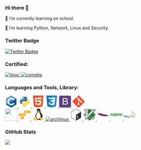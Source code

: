 ### Hi there 👋

<!--
**nakayumc0278/nakayumc0278** is a ✨ _special_ ✨ repository because its `README.md` (this file) appears on your GitHub profile.

Here are some ideas to get you started:

- 👯 I’m looking to collaborate on ...
- 🤔 I’m looking for help with ...
- 💬 Ask me about ...
- 📫 How to reach me: ...
- 😄 Pronouns: ...
- ⚡ Fun fact: ...
-->

<p> 🔭 I’m currently learning on school.</p>
<p> 🌱 I’m learning Python, Network, Linux and Security.</p>


### Twitter Badge
[![Twitter Badge](https://img.shields.io/badge/-@nakayumc0278-1ca0f1?style=flat-square&labelColor=1ca0f1&logo=twitter&logoColor=white&link=https://twitter.com/nakayumc0278)](https://twitter.com/nakayumc0278)

### Certified:
<a href="https://linuc.org/" target="_blank">
    <img src="https://nakayumc.com/img/LinuC_lv1_02.svg" alt="linuc" width="40" height="40"/>
</a>
<a href="https://www.comptia.org/" target="_blank">
    <img src="https://nakayumc.com/img/comptia-security-ce-certification.png" alt="comptia" width="40" height="40"/>
</a>

### Languages and Tools, Library:
<a href="https://www.cprogramming.com/" target="_blank">
    <img src="https://raw.githubusercontent.com/devicons/devicon/master/icons/c/c-original.svg" alt="c" width="40" height="40"/>
</a>
<a href="https://www.python.org" target="_blank">
    <img src="https://raw.githubusercontent.com/devicons/devicon/master/icons/python/python-original.svg" alt="python" width="40" height="40"/>
</a> 
<a href="https://www.w3.org/html/" target="_blank">
    <img src="https://raw.githubusercontent.com/devicons/devicon/master/icons/html5/html5-original.svg" alt="html5" width="40" height="40"/>
</a>
<a href="https://www.w3schools.com/css/" target="_blank">
    <img src="https://raw.githubusercontent.com/devicons/devicon/master/icons/css3/css3-original.svg" alt="css3" width="40" height="40"/>
</a>
<a href="https://getbootstrap.com/" target="_blank">
    <img src="https://github.com/devicons/devicon/blob/master/icons/bootstrap/bootstrap-plain.svg" alt="css3" width="40" height="40"/>
</a>
<a href="https://git-scm.com/" target="_blank">
    <img src="https://raw.githubusercontent.com/devicons/devicon/master/icons/git/git-original.svg" alt="git" width="40" height="40"/>
</a> <br>
<a href="https://azure.microsoft.com/" target="_blank">
    <img src="https://nakayumc.com/img/microsoft-azureicon-seeklogo.com.svg" width="40" height="40"/>
</a>
<a href="https://aws.amazon.com/" target="_blank">
    <img src="https://raw.githubusercontent.com/devicons/devicon/9f4f5cdb393299a81125eb5127929ea7bfe42889/icons/amazonwebservices/amazonwebservices-original.svg" alt="linux" width="40" height="40"/>  
<a href="https://www.kernel.org/" target="_blank">
    <img src="https://raw.githubusercontent.com/devicons/devicon/master/icons/linux/linux-original.svg" alt="linux" width="40" height="40"/>
</a>
<a href="https://archlinux.org/" target="_blank">
    <img src="https://cdn.worldvectorlogo.com/logos/arch-linux-logo.svg" alt="archlinux" width="40" height="40"/>
</a>
<a href="https://www.gnu.org/software/bash/" target="_blank">
    <img src="https://raw.githubusercontent.com/devicons/devicon/master/icons/bash/bash-original.svg" alt="bash" width="40" height="40"/>
</a>
<a href="http://www.vim.org/" target="_blank">
    <img src="https://raw.githubusercontent.com/devicons/devicon/master/icons/vim/vim-original.svg" alt="vim" width="40" height="40"/>
</a>
<a href="https://www.apache.org/" target="_blank">
    <img src="https://raw.githubusercontent.com/devicons/devicon/master/icons/apache/apache-original.svg" alt="apache" width="40" height="40"/>
</a>
<a href="https://www.nginx.com/" target="_blank">
    <img src="https://raw.githubusercontent.com/devicons/devicon/master/icons/nginx/nginx-original.svg" alt="nginx" width="40" height="40"/>
</a>
<a href="https://www.mysql.com/" target="_blank">
    <img src="https://raw.githubusercontent.com/devicons/devicon/master/icons/mysql/mysql-original-wordmark.svg" alt="MySQL" width="40" height="40"/>
</a>

### GitHub Stats
<div>
   <img align="left" src="https://github-readme-stats-5ka8nhkck-nakayumc0278.vercel.app/api?username=nakayumc0278&show_icons=true&theme=gruvbox" />
</div>
